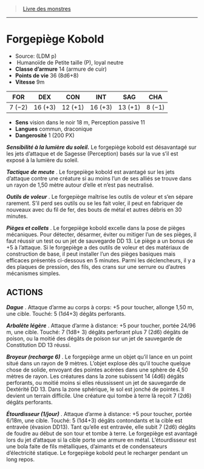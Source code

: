﻿> [Livre des monstres](tome_of_beasts.md)

---

# Forgepiège Kobold

- Source: (LDM p)
-  Humanoïde de Petite taille (P), loyal neutre
- **Classe d’armure** 14 (armure de cuir)
- **Points de vie** 36 (8d6+8)
- **Vitesse** 9m

|FOR|DEX|CON|INT|SAG|CHA|
|---|---|---|---|---|---|
|7 (−2)|16 (+3)|12 (+1)|16 (+3)|13 (+1)|8 (−1)|

- **Sens** vision dans le noir 18 m, Perception passive 11
- **Langues** commun, draconique
- **Dangerosité** 1 (200 PX)

**_Sensibilité à la lumière du soleil._** Le forgepiège kobold est désavantagé sur les jets d’attaque et de Sagesse (Perception) basés sur la vue s’il est exposé à la lumière du soleil.

**_Tactique de meute_** . Le forgepiège kobold est avantagé sur les jets d’attaque contre une créature si au moins l’un de ses alliés se trouve dans un rayon de 1,50 mètre autour d’elle et n’est pas neutralisé.

**_Outils de voleur_** . Le forgepiège maîtrise les outils de voleur et s’en sépare rarement. S’il perd ses outils ou se les fait voler, il peut en fabriquer de nouveaux avec du fil de fer, des bouts de métal et autres débris en 30 minutes.

**_Pièges et collets_** . Le forgepiège kobold excelle dans la pose de pièges mécaniques. Pour détecter, désarmer, éviter ou mitiger l’un de ses pièges, il faut réussir un test ou un jet de sauvegarde DD 13. Le piège a un bonus de +5 à l’attaque. Si le forgepiège a des outils de voleur et des matériaux de construction de base, il peut installer l’un des pièges basiques mais efficaces présentés ci-dessous en 5 minutes. Parmi les déclencheurs, il y a des plaques de pression, des fils, des crans sur une serrure ou d’autres mécanismes simples.

## ACTIONS

**_Dague_** . Attaque d’arme au corps à corps: +5 pour toucher, allonge 1,50 m, une cible. Touché: 5 (1d4+3) dégâts perforants.

**_Arbalète légère_** . Attaque d’arme à distance: +5 pour toucher, portée 24/96 m, une cible. Touché: 7 (1d8+ 3) dégâts perforant plus 7 (2d6) dégâts de poison, ou la moitié des dégâts de poison sur un jet de sauvegarde de Constitution DD 13 réussi.

**_Broyeur (recharge 6)_** . Le forgepiège arme un objet qu’il lance en un point situé dans un rayon de 9 mètres. L’objet explose dès qu’il touche quelque chose de solide, envoyant des pointes acérées dans une sphère de 4,50 mètres de rayon. Les créatures dans la zone subissent 14 (4d6) dégâts perforants, ou moitié moins si elles réussissent un jet de sauvegarde de Dextérité DD 13. Dans la zone sphérique, le sol est jonché de pointes. Il devient un terrain difficile. Une créature qui tombe à terre là reçoit 7 (2d6) dégâts perforants.

**_Étourdisseur (1/jour)_** . Attaque d’arme à distance: +5 pour toucher, portée 6/18m, une cible. Touché: 5 (1d4+3) dégâts contondants et la cible est entravée (évasion DD13). Tant qu’elle est entravée, elle subit 7 (2d6) dégâts de foudre au début de son tour et tombe à terre. Le forgepiège est avantagé lors du jet d’attaque si la cible porte une armure en métal. L’étourdisseur est une bola faite de fils métalliques, d’aimants et de condensateurs d’électricité statique. Le forgepiège kobold peut le recharger pendant un long repos.

